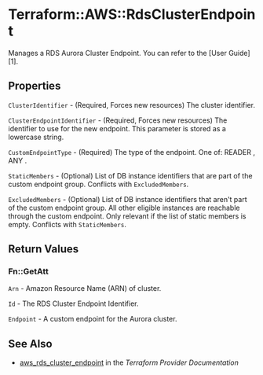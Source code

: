 # Terraform::AWS::RdsClusterEndpoint

Manages a RDS Aurora Cluster Endpoint.
You can refer to the [User Guide][1].

## Properties

`ClusterIdentifier` - (Required, Forces new resources) The cluster identifier.

`ClusterEndpointIdentifier` - (Required, Forces new resources) The identifier to use for the new endpoint. This parameter is stored as a lowercase string.

`CustomEndpointType` - (Required) The type of the endpoint. One of: READER , ANY .

`StaticMembers` - (Optional) List of DB instance identifiers that are part of the custom endpoint group. Conflicts with `ExcludedMembers`.

`ExcludedMembers` - (Optional) List of DB instance identifiers that aren't part of the custom endpoint group. All other eligible instances are reachable through the custom endpoint. Only relevant if the list of static members is empty. Conflicts with `StaticMembers`.


## Return Values

### Fn::GetAtt

`Arn` - Amazon Resource Name (ARN) of cluster.

`Id` - The RDS Cluster Endpoint Identifier.

`Endpoint` - A custom endpoint for the Aurora cluster.

## See Also

* [aws_rds_cluster_endpoint](https://www.terraform.io/docs/providers/aws/r/rds_cluster_endpoint.html) in the _Terraform Provider Documentation_